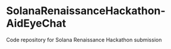 # SolanaRenaissanceHackathon-AidEyeChat
Code repository for Solana Renaissance Hackathon submission
